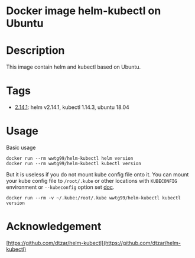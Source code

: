 Docker image helm-kubectl on Ubuntu
===================================

# Description

This image contain helm and kubectl based on Ubuntu.

# Tags

- [2.14.1](https://github.com/wwtg99/helm-kubectl/releases/tag/2.14.1): helm v2.14.1, kubectl 1.14.3, ubuntu 18.04

# Usage

Basic usage

```
docker run --rm wwtg99/helm-kubectl helm version
docker run --rm wwtg99/helm-kubectl kubectl version
```

But it is useless if you do not mount kube config file onto it. You can mount your kube config file to `/root/.kube` or other locations with `KUBECONFIG` environment or `--kubeconfig` option set [doc](https://kubernetes.io/docs/concepts/configuration/organize-cluster-access-kubeconfig/).

```
docker run --rm -v ~/.kube:/root/.kube wwtg99/helm-kubectl kubectl version
```

# Acknowledgement

[https://github.com/dtzar/helm-kubectl](https://github.com/dtzar/helm-kubectl)

